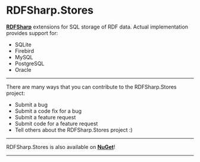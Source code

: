 # RDFSharp.Stores
<b><a href="https://github.com/mdesalvo/RDFSharp">RDFSharp</a></b> extensions for SQL storage of RDF data. Actual implementation provides support for: 
<ul>
    <li>SQLite</li>
    <li>Firebird</li>
    <li>MySQL</li>
    <li>PostgreSQL</li>
    <li>Oracle</li>
</ul>
<hr>
There are many ways that you can contribute to the RDFSharp.Stores project: 

<ul>
    <li>Submit a bug</li> 
    <li>Submit a code fix for a bug</li>  
    <li>Submit a feature request</li>
    <li>Submit code for a feature request</li>
    <li>Tell others about the RDFSharp.Stores project :)</li>
</ul>
<hr>
RDFSharp.Stores is also available on <b><a href="http://www.nuget.org/packages?q=rdfsharp">NuGet</a></b>!
<hr>

